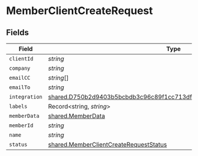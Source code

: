 # MemberClientCreateRequest


## Fields

| Field                                                                                                                                                                     | Type                                                                                                                                                                      | Required                                                                                                                                                                  | Description                                                                                                                                                               |
| ------------------------------------------------------------------------------------------------------------------------------------------------------------------------- | ------------------------------------------------------------------------------------------------------------------------------------------------------------------------- | ------------------------------------------------------------------------------------------------------------------------------------------------------------------------- | ------------------------------------------------------------------------------------------------------------------------------------------------------------------------- |
| `clientId`                                                                                                                                                                | *string*                                                                                                                                                                  | :heavy_minus_sign:                                                                                                                                                        | N/A                                                                                                                                                                       |
| `company`                                                                                                                                                                 | *string*                                                                                                                                                                  | :heavy_minus_sign:                                                                                                                                                        | N/A                                                                                                                                                                       |
| `emailCC`                                                                                                                                                                 | *string*[]                                                                                                                                                                | :heavy_minus_sign:                                                                                                                                                        | N/A                                                                                                                                                                       |
| `emailTo`                                                                                                                                                                 | *string*                                                                                                                                                                  | :heavy_minus_sign:                                                                                                                                                        | N/A                                                                                                                                                                       |
| `integration`                                                                                                                                                             | [shared.D750b2d9403b5bcbdb3c96c89f1cc713df563d587f16e5f39f5ab546c08a20a0](../../../sdk/models/shared/d750b2d9403b5bcbdb3c96c89f1cc713df563d587f16e5f39f5ab546c08a20a0.md) | :heavy_minus_sign:                                                                                                                                                        | N/A                                                                                                                                                                       |
| `labels`                                                                                                                                                                  | Record<string, *string*>                                                                                                                                                  | :heavy_minus_sign:                                                                                                                                                        | N/A                                                                                                                                                                       |
| `memberData`                                                                                                                                                              | [shared.MemberData](../../../sdk/models/shared/memberdata.md)                                                                                                             | :heavy_minus_sign:                                                                                                                                                        | N/A                                                                                                                                                                       |
| `memberId`                                                                                                                                                                | *string*                                                                                                                                                                  | :heavy_minus_sign:                                                                                                                                                        | N/A                                                                                                                                                                       |
| `name`                                                                                                                                                                    | *string*                                                                                                                                                                  | :heavy_minus_sign:                                                                                                                                                        | N/A                                                                                                                                                                       |
| `status`                                                                                                                                                                  | [shared.MemberClientCreateRequestStatus](../../../sdk/models/shared/memberclientcreaterequeststatus.md)                                                                   | :heavy_minus_sign:                                                                                                                                                        | N/A                                                                                                                                                                       |